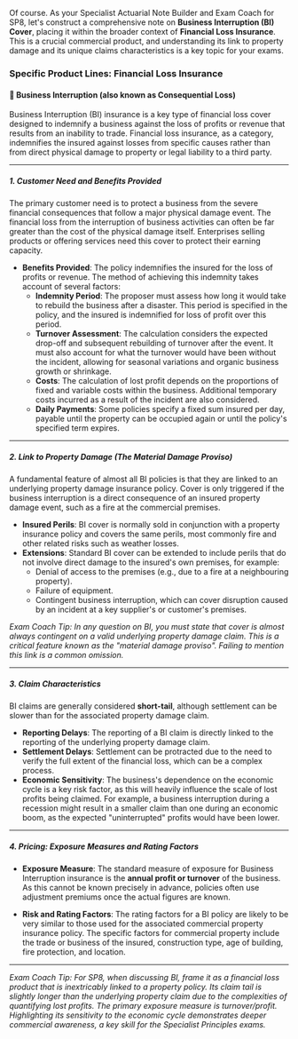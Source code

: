 Of course. As your Specialist Actuarial Note Builder and Exam Coach for SP8, let's construct a comprehensive note on **Business Interruption (BI) Cover**, placing it within the broader context of **Financial Loss Insurance**. This is a crucial commercial product, and understanding its link to property damage and its unique claims characteristics is a key topic for your exams.

### **Specific Product Lines: Financial Loss Insurance**

#### **🔸 Business Interruption (also known as Consequential Loss)**

Business Interruption (BI) insurance is a key type of financial loss cover designed to indemnify a business against the loss of profits or revenue that results from an inability to trade. Financial loss insurance, as a category, indemnifies the insured against losses from specific causes rather than from direct physical damage to property or legal liability to a third party.

---

##### **1\. Customer Need and Benefits Provided**

The primary customer need is to protect a business from the severe financial consequences that follow a major physical damage event. The financial loss from the interruption of business activities can often be far greater than the cost of the physical damage itself. Enterprises selling products or offering services need this cover to protect their earning capacity.

* **Benefits Provided**: The policy indemnifies the insured for the loss of profits or revenue. The method of achieving this indemnity takes account of several factors:  
  * **Indemnity Period**: The proposer must assess how long it would take to rebuild the business after a disaster. This period is specified in the policy, and the insured is indemnified for loss of profit over this period.  
  * **Turnover Assessment**: The calculation considers the expected drop-off and subsequent rebuilding of turnover after the event. It must also account for what the turnover would have been without the incident, allowing for seasonal variations and organic business growth or shrinkage.  
  * **Costs**: The calculation of lost profit depends on the proportions of fixed and variable costs within the business. Additional temporary costs incurred as a result of the incident are also considered.  
  * **Daily Payments**: Some policies specify a fixed sum insured per day, payable until the property can be occupied again or until the policy's specified term expires.

---

##### **2\. Link to Property Damage (The Material Damage Proviso)**

A fundamental feature of almost all BI policies is that they are linked to an underlying property damage insurance policy. Cover is only triggered if the business interruption is a direct consequence of an insured property damage event, such as a fire at the commercial premises.

* **Insured Perils**: BI cover is normally sold in conjunction with a property insurance policy and covers the same perils, most commonly fire and other related risks such as weather losses.  
* **Extensions**: Standard BI cover can be extended to include perils that do not involve direct damage to the insured's own premises, for example:  
  * Denial of access to the premises (e.g., due to a fire at a neighbouring property).  
  * Failure of equipment.  
  * Contingent business interruption, which can cover disruption caused by an incident at a key supplier's or customer's premises.

*Exam Coach Tip: In any question on BI, you must state that cover is almost always contingent on a valid underlying property damage claim. This is a critical feature known as the "material damage proviso". Failing to mention this link is a common omission.*

---

##### **3\. Claim Characteristics**

BI claims are generally considered **short-tail**, although settlement can be slower than for the associated property damage claim.

* **Reporting Delays**: The reporting of a BI claim is directly linked to the reporting of the underlying property damage claim.  
* **Settlement Delays**: Settlement can be protracted due to the need to verify the full extent of the financial loss, which can be a complex process.  
* **Economic Sensitivity**: The business's dependence on the economic cycle is a key risk factor, as this will heavily influence the scale of lost profits being claimed. For example, a business interruption during a recession might result in a smaller claim than one during an economic boom, as the expected "uninterrupted" profits would have been lower.

---

##### **4\. Pricing: Exposure Measures and Rating Factors**

* **Exposure Measure**: The standard measure of exposure for Business Interruption insurance is the **annual profit or turnover** of the business. As this cannot be known precisely in advance, policies often use adjustment premiums once the actual figures are known.

* **Risk and Rating Factors**: The rating factors for a BI policy are likely to be very similar to those used for the associated commercial property insurance policy. The specific factors for commercial property include the trade or business of the insured, construction type, age of building, fire protection, and location.

---

*Exam Coach Tip: For SP8, when discussing BI, frame it as a financial loss product that is inextricably linked to a property policy. Its claim tail is slightly longer than the underlying property claim due to the complexities of quantifying lost profits. The primary exposure measure is turnover/profit. Highlighting its sensitivity to the economic cycle demonstrates deeper commercial awareness, a key skill for the Specialist Principles exams.*

